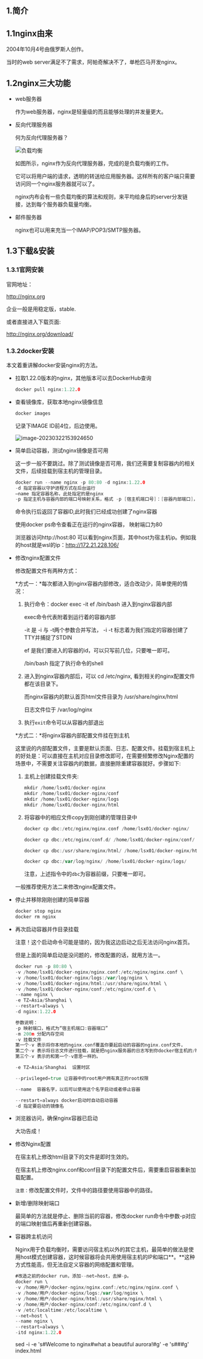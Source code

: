 ## 1.简介

## 1.1nginx由来

2004年10月4号由俄罗斯人创作。

当时的web server满足不了需求，阿帕奇解决不了，单枪匹马开发nginx。

## 1.2nginx三大功能

- web服务器

  作为web服务器，nginx是轻量级的而且能够处理的并发量更大。

- 反向代理服务器

  何为反向代理服务器？

  ![负载均衡](.\imgs\负载均衡.png)

  如图所示，nginx作为反向代理服务器，完成的是负载均衡的工作。

  它可以将用户端的请求，透明的转送给应用服务器。这样所有的客户端只需要访问同一个nginx服务器就可以了。

  nginx内布会有一些负载均衡的算法和规则，来平均给身后的server分发链接，达到每个服务器负载量均衡。

- 邮件服务器

  nginx也可以用来充当一个IMAP/POP3/SMTP服务器。

## 1.3下载&安装

### 1.3.1官网安装

官网地址：

http://nginx.org

企业一般是用稳定版，stable.

或者直接进入下载页面:

http://nginx.org/download/

### 1.3.2docker安装

本文着重讲解docker安装nginx的方法。

- 拉取1.22.0版本的nginx，其他版本可以去DockerHub查询

  ```go
  docker pull nginx:1.22.0
  ```

- 查看镜像库，获取本地nginx镜像信息

  ```go
  docker images
  ```

  记录下IMAGE ID前4位，后边使用。

  ![image-20230322153924650](.\imgs\image-20230322153924650.png)

- 简单启动容器，测试nginx镜像是否可用

  这一步一般不要跳过。除了测试镜像是否可用，我们还需要复制容器内的相关文件，后续挂载到宿主机的管理目录。

  ```go
  docker run --name nginx -p 80:80 -d nginx:1.22.0
  -d 指定容器以守护进程方式在后台运行
  –name 指定容器名称，此处指定的是nginx
  -p 指定主机与容器内部的端口号映射关系，格式 -p [宿主机端口号]：[容器内部端口]，此处我使用了主机80端口，映射容器80端口
  ```

  命令执行后返回了容器ID,此时我们已经成功创建了nginx容器

  使用docker ps命令查看正在运行的nginx容器， 映射端口为80

  浏览器访问http://host:80 可以看到nginx页面，其中host为宿主机ip。例如我的host就是wsl的ip：http://172.21.228.106/

- 修改nginx配置文件

  修改配置文件有两种方式：

  *方式一：*每次都进入到nginx容器内部修改，适合改动少，简单使用的情况：

  1. 执行命令：docker exec -it ef /bin/bash 进入到nginx容器内部

     exec命令代表附着到运行着的容器内部

     -it 是 -i 与 -t两个参数合并写法， -i -t 标志着为我们指定的容器创建了TTY并捕捉了STDIN

     ef 是我们要进入的容器的id，可以只写前几位，只要唯一即可。

     /bin/bash 指定了执行命令的shell

  2. 进入到nginx容器内部后，可以 cd /etc/nginx, 看到相关的nginx配置文件都在该目录下。

     而nginx容器内的默认首页html文件目录为 /usr/share/nginx/html

     日志文件位于 /var/log/nginx

  3. 执行`exit`命令可以从容器内部退出

  *方式二：*将nginx容器内部配置文件挂在到主机

  这里说的内部配置文件，主要是默认页面、日志、配置文件。挂载到宿主机上的好处是：可以直接在主机对应目录修改即可，在需要频繁修改Nginx配置的场景中，不需要关注容器内的数据，直接删除重建容器就好。步骤如下:

  1. 主机上创建挂载文件夹:

     ```go
     mkdir /home/lsx01/docker-nginx
     mkdir /home/lsx01/docker-nginx/conf
     mkdir /home/lsx01/docker-nginx/logs
     mkdir /home/lsx01/docker-nginx/html
     ```

  2. 将容器中的相应文件copy到刚创建的管理目录中

     ```go
     docker cp dbc:/etc/nginx/nginx.conf /home/lsx01/docker-nginx/
     
     docker cp dbc:/etc/nginx/conf.d/ /home/lsx01/docker-nginx/conf/
     
     docker cp dbc:/usr/share/nginx/html/ /home/lsx01/docker-nginx/html/
     
     docker cp dbc:/var/log/nginx/ /home/lsx01/docker-nginx/logs/
     ```

     注意，上述指令中的`dbc`为容器前缀，只要唯一即可。

  一般推荐使用方法二来修改nginx配置文件。

- 停止并移除刚刚创建的简单容器

  ```go
  docker stop nginx
  docker rm nginx
  ```

- 再次启动容器并作目录挂载

  注意！这个启动命令可能是错的，因为我这边启动之后无法访问nginx首页。

  但是上面的简单启动是没问题的，修改配置的话，就用方法一。

  ```go
  docker run -p 80:80 \
  -v /home/lsx01/docker-nginx/nginx.conf:/etc/nginx/nginx.conf \
  -v /home/lsx01/docker-nginx/logs:/var/log/nginx \
  -v /home/lsx01/docker-nginx/html:/usr/share/nginx/html \
  -v /home/lsx01/docker-nginx/conf:/etc/nginx/conf.d \
  --name nginx \
  -e TZ=Asia/Shanghai \
  --restart=always \
  -d nginx:1.22.0
  
  参数说明：
  -p 映射端口，格式为“宿主机端口:容器端口”
  -m 200m 分配内存空间
  -v 挂载文件
  第一个-v 表示将你本地的nginx.conf覆盖你要起启动的容器的nginx.conf文件，
  第二个-v 表示将日志文件进行挂载，就是把nginx服务器的日志写到你docker宿主机的/home/docker-nginx/log/下面
  第三个-v 表示的和第一个-v意思一样的。
  
  -e TZ=Asia/Shanghai  设置时区
  
  --privileged=true 让容器中的root用户拥有真正的root权限
  
  --name  容器名字，以后可以使用这个名字启动或者停止容器
  
  --restart=always docker启动时自动启动容器
  -d 指定要启动的镜像名
  ```

- 浏览器访问，确保nginx容器已启动

  大功告成！

- 修改Nginx配置

  在宿主机上修改html目录下的文件是即时生效的。

  在宿主机上修改nginx.conf和conf目录下的配置文件后，需要重启容器重新加载配置。

  `注意：`修改配置文件时，文件中的路径要使用容器中的路径。

- 新增/删除映射端口

  最简单的方法就是停止、删除当前的容器，修改docker run命令中参数-p对应的端口映射值后再重新创建容器。

- 容器跨主机访问

  Nginx用于负载均衡时，需要访问宿主机以外的其它主机，最简单的做法是使用host模式创建容器，这时候容器将会共用使用宿主机的IP和端口**。**这种方式性能高，但无法自定义容器的网络配置和管理。

  ```go
  #改造之前的docker run，添加--net=host，去掉-p。
  docker run \
  -v /home/用户/docker-nginx/nginx.conf:/etc/nginx/nginx.conf \
  -v /home/用户/docker-nginx/logs:/var/log/nginx \
  -v /home/用户/docker-nginx/html:/usr/share/nginx/html \
  -v /home/用户/docker-nginx/conf:/etc/nginx/conf.d \
  -v /etc/localtime:/etc/localtime \
  --net=host \
  --name nginx \
  --restart=always \
  -itd nginx:1.22.0
  ```

  sed -i -e 's#Welcome to nginx#what a beautiful aurora!#g' -e 's#<head>#<head><meta charset="utf-8">#g' index.html